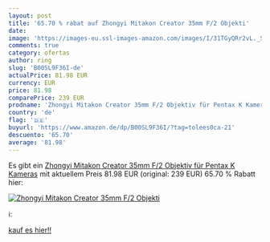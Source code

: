```yaml
---
layout: post
title: '65.70 % rabat auf Zhongyi Mitakon Creator 35mm F/2 Objekti'
date: 
image: 'https://images-eu.ssl-images-amazon.com/images/I/31TGyQRr2vL._SL200_.jpg'
comments: true
category: ofertas
author: ring
slug: 'B00SL9F36I-de'
actualPrice: 81.98 EUR
currency: EUR
price: 81.98
comparePrice: 239 EUR
prodname: 'Zhongyi Mitakon Creator 35mm F/2 Objektiv für Pentax K Kameras'
country: 'de'
flag: '🇩🇪'
buyurl: 'https://www.amazon.de/dp/B00SL9F36I/?tag=tolees0ca-21'
descuento: '65.70'
average: '81.98'
---
```


Es gibt ein [Zhongyi Mitakon Creator 35mm F/2 Objektiv für Pentax K Kameras](https://www.amazon.de/dp/B00SL9F36I/?tag=tolees0ca-21) mit aktuellem Preis 81.98 EUR (original: 239 EUR) 65.70 % Rabatt hier:

[![Zhongyi Mitakon Creator 35mm F/2 Objekti](https://images-eu.ssl-images-amazon.com/images/I/31TGyQRr2vL._SL200_.jpg)](https://www.amazon.de/dp/B00SL9F36I/?tag=tolees0ca-21)

ℹ️:


[kauf es hier!!](https://www.amazon.de/dp/B00SL9F36I/?tag=tolees0ca-21)
